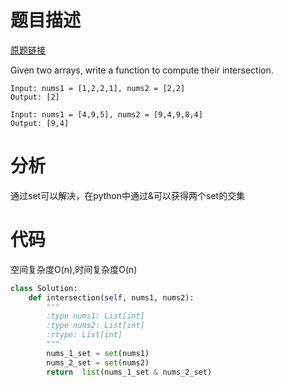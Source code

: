
# 题目描述
[原题链接](https://leetcode.com/problems/intersection-of-two-arrays/)

Given two arrays, write a function to compute their intersection.

```
Input: nums1 = [1,2,2,1], nums2 = [2,2]
Output: [2]

Input: nums1 = [4,9,5], nums2 = [9,4,9,8,4]
Output: [9,4]
```

<!--more-->

# 分析
通过set可以解决，在python中通过&可以获得两个set的交集

# 代码
空间复杂度O(n),时间复杂度O(n)
```Python
class Solution:
    def intersection(self, nums1, nums2):
        """
        :type nums1: List[int]
        :type nums2: List[int]
        :rtype: List[int]
        """
        nums_1_set = set(nums1)
        nums_2_set = set(nums2)
        return  list(nums_1_set & nums_2_set)
                
```
            